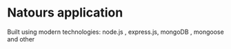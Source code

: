 # Natours application

Built using modern technologies: node.js , express.js, mongoDB , mongoose and other